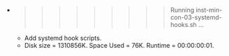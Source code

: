 * >>>>>>>>> Running inst-min-con-03-systemd-hooks.sh ...
  * Add systemd hook scripts.
  * Disk size = 1310856K. Space Used = 76K. Runtime = 00:00:00:01.
